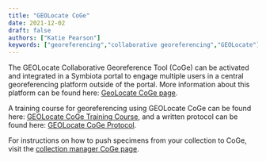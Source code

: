 ```yaml
---
title: "GEOLocate CoGe"
date: 2021-12-02
draft: false
authors: ["Katie Pearson"]
keywords: ["georeferencing","collaborative georeferencing","GEOLocate"]
---
```


The GEOLocate Collaborative Georeference Tool (CoGe) can be activated and integrated in a Symbiota portal to engage multiple users in a central georeferencing platform outside of the portal. More information about this platform can be found here: [GeoLocate CoGe page](https://coge.geo-locate.org/).

A training course for georeferencing using GEOLocate CoGe can be found here: [GEOLocate CoGe Training Course](https://www.capturingcaliforniasflowers.org/georeferencingcourse-coge.html), and a written protocol can be found here: [GEOLocate CoGe Protocol](https://www.capturingcaliforniasflowers.org/uploads/1/6/3/7/16372936/georeferencingincoge.docx).

For instructions on how to push specimens from your collection to CoGe, visit the [collection manager CoGe page](/Collection_Manager_Guide/Georeferencing/collaborative_georeferencing).
